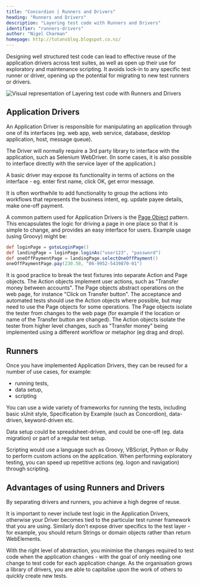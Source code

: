 ```yaml
---
title: "Concordion | Runners and Drivers"
heading: "Runners and Drivers"
description: "Layering test code with Runners and Drivers"
identifier: "runners-drivers"
author: "Nigel Charman"
homepage: http://tutansblog.blogspot.co.nz/
---
```


Designing well structured test code can lead to effective reuse of the application drivers across test suites, as well as open up their use for exploratory and maintenance scripting. It avoids lock-in to any specific test runner or driver, opening up the potential for migrating to new test runners or drivers.

![Visual representation of Layering test code with Runners and Drivers](_img/drivers-runners.png)

## Application Drivers
An Application Driver is responsible for manipulating an application through one of its interfaces (eg. web app, web service, database, desktop application, host, message queue). 

The Driver will normally require a 3rd party library to interface with the application, such as Selenium WebDriver. (In some cases, it is also possible to interface directly with the service layer of the application.)

A basic driver may expose its functionality in terms of actions on the interface - eg. enter first name, click OK, get error message. 

It is often worthwhile to add functionality to group the actions into workflows that represents the business intent, eg. update payee details, make one-off payment.

A common pattern used for Application Drivers is the [Page Object](https://github.com/SeleniumHQ/selenium/wiki/PageObjects) pattern. This encapsulates the logic for driving a page in one place so that it is simple to change, and provides an easy interface for users.  Example usage (using Groovy) might be:

```groovy
def loginPage = gotoLoginPage()
def landingPage = loginPage.loginAs("user123", "password")
def oneOffPaymentPage = landingPage.selectOneOffPayment()
oneOffPaymentPage.pay(230.50, "06-9952-5439870-01")
```

It is good practice to break the test fixtures into separate Action and Page objects. The Action objects implement user actions, such as "Transfer money between accounts". The Page objects abstract operations on the web page, for instance "Click on Transfer button". The acceptance and automated tests should use the Action objects where possible, but may need to use the Page objects for some operations. The Page objects isolate the tester from changes to the web page (for example if the location or name of the Transfer button are changed). The Action objects isolate the tester from higher level changes, such as "Transfer money" being implemented using a different workflow or metaphor (eg drag and drop).

## Runners
Once you have implemented Application Drivers, they can be reused for a number of use cases, for example:

* running tests,
* data setup,
* scripting 

You can use a wide variety of frameworks for running the tests, including basic xUnit style, Specification by Example (such as Concordion), data-driven, keyword-driven etc.

Data setup could be spreadsheet-driven, and could be one-off (eg. data migration) or part of a regular test setup.

Scripting would use a language such as Groovy, VBScript, Python or Ruby to perform custom actions on the application. When performing exploratory testing, you can speed up repetitive actions (eg. logon and navigation) through scripting.

## Advantages of using Runners and Drivers
By separating drivers and runners, you achieve a high degree of reuse. 

It is important to never include test logic in the Application Drivers, otherwise your Driver becomes tied to the particular test runner framework that you are using. Similarly don’t expose driver specifics to the test layer - for example, you should return Strings or domain objects rather than return WebElements. 

With the right level of abstraction, you minimise the changes required to test code when the application changes - with the goal of only needing one change to test code for each application change. As the organisation grows a library of drivers, you are able to capitalise upon the work of others to quickly create new tests.
